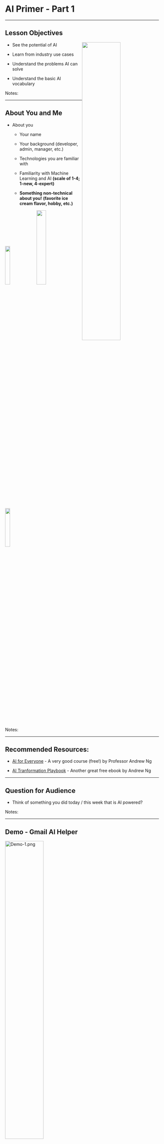 # AI Primer - Part 1
---

## Lesson Objectives

<img src="../../assets/images/generic/3rd-party/terminator-2.png" alt="" style="width:50%;float:right;"/><!-- {"left" : 5.51, "top" : 1.25, "height" : 3.32, "width" : 4.43} -->

 * See the potential of AI

 * Learn from industry use cases

 * Understand the problems AI can solve

 * Understand the basic AI vocabulary

Notes:


---

## About You and Me

 * About you

     - Your name

     - Your background (developer, admin, manager, etc.)

     - Technologies you are familiar with

     - Familiarity with Machine Learning and AI  **(scale of 1-4; 1-new, 4-expert)**

     -  **Something non-technical about you!**  **(favorite ice cream flavor, hobby, etc.)**


<img src="../../assets/images/generic/3rd-party/hiking-3.jpg" style="width:18%;"/> &nbsp; <!-- {"left" : 0.81, "top" : 5.96, "height" : 2.12, "width" : 2.4} --><img src="../../assets/images/generic/3rd-party/ice-cream-3.png" style="width:25%;"/> &nbsp; <!-- {"left" : 3.24, "top" : 5.99, "height" : 2.05, "width" : 3.78} --><img src="../../assets/images/generic/3rd-party/biking-1.jpg" style="width:18%;"/> &nbsp; <!-- {"left" : 7.04, "top" : 5.96, "height" : 2.12, "width" : 2.4} -->

Notes:

---
## Recommended Resources:

- [AI for Everyone](https://www.coursera.org/learn/ai-for-everyone) - A very good course (free!) by Professor Andrew Ng

* [AI Tranformation Playbook](https://landing.ai/ai-transformation-playbook/) - Another great free ebook by Andrew Ng

---

## Question for Audience

 * Think of something you did today / this week that is AI powered?

Notes:

---

## Demo - Gmail AI Helper

<img src="../../assets/images/deep-learning/3rd-party/Demo-1.png" alt="Demo-1.png" style="width:50%;"/><!-- {"left" : 0.35, "top" : 1.87, "height" : 2.68, "width" : 9.55} -->

<img src="../../assets/images/deep-learning/3rd-party/Demo-2.png" alt="Demo-2.png" style="width:50%;"/><!-- {"left" : 1.3, "top" : 4.49, "height" : 3.29, "width" : 7.67} -->



Notes:


---

## AI - Google Assistant


 * Google Assistant Making phone calls


 * Also Google Voice has gotten a lot better in recent years


<img src="../../assets/images/deep-learning/3rd-party/Google-Assistant.png" alt="Google-Assistant.png" style="width:40%;"/><!-- {"left" : 2.06, "top" : 2.94, "height" : 4.63, "width" : 6.14} -->



[Link](https://ai.googleblog.com/2018/05/duplex-ai-system-for-natural-conversation.html)

Notes:

https://ai.googleblog.com/2018/05/duplex-ai-system-for-natural-conversation.html


---

# Why AI Matters?


---

## AI is a Huge Disruptor / Enabler

<img src="../../assets/images/deep-learning/AI-Huge-Disruptor.png" alt="AI-Huge-Disruptor.png" style="width:76%;"/><!-- {"left" : 0.8, "top" : 2.48, "height" : 4.1, "width" : 8.66} -->



Notes:


---

## AI Growing at a Phenomenal Rate


<img src="../../assets/images/deep-learning/3rd-party/Phenomenal-Rate.png" alt="Phenomenal-Rate.png" style="width:76%;"/><!-- {"left" : 0.54, "top" : 2.09, "height" : 4.9, "width" : 9.17} -->


Notes:

https://mapr.com/blog/ai-ml-2018-and-beyond/


---

## Question for Class: Are We in a AI Hype Cycle?

<img src="../../assets/images/deep-learning/Gartner-Hype-Cycle.png" alt="Gartner-Hype-Cycle.png" style="width:50%;"/><!-- {"left" : 1.18, "top" : 1.93, "height" : 5.78, "width" : 7.89} -->



Notes:


---

## Case for AI

<img src="../../assets/images/deep-learning/3rd-party/Case-for-AI.png" alt="Case-for-AI.png" style="width:50%;"/><!-- {"left" : 1.38, "top" : 2.01, "height" : 5.63, "width" : 7.5} -->


Notes:

Image credit: coursera

---
## How Important is AI ?

* **"AI will create US$13 Trillion value by year 2030"  -- McKinsey Global Institute**

<img src="../../assets/images/AI/3rd-party/mckinsey-AI-impact-1.png" alt="XXX image missing" style="background:white;width:40%;" /><!-- {"left" : 2.33, "top" : 2.96, "height" : 5.32, "width" : 5.59} -->


Notes:  
- [Link](https://www.mckinsey.com/featured-insights/artificial-intelligence/notes-from-the-ai-frontier-applications-and-value-of-deep-learning)

---

## How Important is AI

<img src="../../assets/images/AI/3rd-party/mckinsey-AI-impact-2.png" alt="XXX image missing" style="width:50%;"/><!-- {"left" : 1.89, "top" : 1.7, "height" : 6.25, "width" : 6.48} -->


Notes:  
- [Link](https://www.mckinsey.com/featured-insights/artificial-intelligence/notes-from-the-ai-frontier-applications-and-value-of-deep-learning)


---

## How Important is AI?

 * **"8 out of 10 companies are already implementing, or planning to adopt AI by 2020"  -- Oracle**

 * AI is no longer 'novel'

 * Companies are expected to have some AI in their products

     - Just like they are expected to have website that works on a phone

     - Or having an 'app'

Notes:

Source: [8 out of 10 - Oracle](https://www.oracle.com/webfolder/s/delivery_production/docs/FY16h1/doc35/CXResearchVirtualExperiences.pdf)


---

# AI Use Cases

Notes:



---

## AI Use Cases at a Glance

|       Finance       |         Healthcare        |        Retail       |        Manufacturing       |    Network & Security    |
|:-------------------:|:-------------------------:|:-------------------:|:--------------------------:|:------------------------:|
| Fraud Detection     | Diagnosis                 | Recommendations     | Identify defects           | Identify security breach |
| Algorithmic trading | Patient care              | Customer retentions | Fully automated assemblies | Facial recognition       |
| Credit Approvals    | Treatment recommendations |                     |                            |                          &nbsp;|

<!-- {"left" : 0.25, "top" : 1.43, "height" : 3.05, "width" : 9.75} -->


Notes:


---



## Use Case - Uber Eats
<img src="../../assets/images/logos/uber-eats-03.png" alt="uber-eats-03.png" style="width:10%;float:right;"/><!-- {"left" : 8.75, "top" : 0.98, "height" : 1.28, "width" : 1.28} -->


<img src="../../assets/images/deep-learning/Use-Case-Uber-Eats-01.png" alt="Use-Case-Uber-Eats-01.png" style="width:60%;"/><!-- {"left" : 1.91, "top" : 1.75, "height" : 4.47, "width" : 6.44} -->


<!-- <img src="../../assets/images/deep-learning/3rd-party/uber-eats-2.png" alt="uber-eats-2.png" style="width:10%;"/> -->


[AI @ Uber Eats Video](https://www.youtube.com/watch?v=AiinFkL-pmw&feature=youtu.be)

Notes:

https://www.youtube.com/watch?v=AiinFkL-pmw&feature=youtu.be


---

## Use Case - Uber Eats


 * 6 Billion in Revenue (Uber Eats alone!) within 4 years of launching!

 * UberEats is built with AI from ground up

<img src="../../assets/images/deep-learning/3rd-party/AI-ubereats.png" alt="AI&ubereats.png" style="width:60%;"/><!-- {"left" : 1.4, "top" : 3.6, "height" : 4.14, "width" : 7.44} -->



Notes:

https://venturebeat.com/2018/10/02/uber-eats-and-the-6b-bookings-run-rate-the-ai-success-story-no-one-is-talking-about/


---

## Uber Eats - AI

Here are the actions in Uber Eats

- Step 1: When user launches the app, need to display restaurants

- Step 2: Choose menu items from a restaurant

- Step 3: Uber to dispatch a courier to pick up the food and deliver
    - Plan the optimal route for pick and up delivery

- Step 4 : Gather feedback from user (ratings / reviews)

---

## Uber AI: Step 1: Recommending Restaurants

<img src="../../assets/images/icons/quiz-icon.png" alt="Buildin-a-afair-marketplace.png" style="width:30%;float:right;"/><!-- {"left" : 5.28, "top" : 1.21, "height" : 3.27, "width" : 4.92} -->


 * **Question for class**     
    - What factors Uber might consider when recommending a restaurant?

(Answer next slide)

---

## Uber AI: Step 1: Recommending Restaurants

- Recommend restaurants based on past orders

- Location based

- Balance new restaurants vs. established restaurants

<img src="../../assets/images/deep-learning/3rd-party/Buildin-a-afair-marketplace.png" alt="Buildin-a-afair-marketplace.png" style="width:30%;"/><!-- {"left" : 0.47, "top" : 4.4, "height" : 2.31, "width" : 3.72} --> &nbsp; &nbsp; <img src="../../assets/images/deep-learning/Efficient-frontier.png" alt="Efficient-frontier.png" style="width:30%;"/><!-- {"left" : 5.3, "top" : 3.73, "height" : 3.64, "width" : 4.2} -->

<!-- <img src="../../assets/images/deep-learning/Recommender-System.png" alt="Recommender-System.png" style="width:30%;"/> -->


---
## Uber Eats AI: Step 2: Recommend Menu Items

<img src="../../assets/images/icons/quiz-icon.png" alt="Buildin-a-afair-marketplace.png" style="width:30%;float:right;"/><!-- {"left" : 5.53, "top" : 1.37, "height" : 3.06, "width" : 4.59} -->


 * **Question for class:**   
    - What factors Uber might consider when recommending a items from a restaurant?

(Answer next slide)

---

## Uber Eats AI: Step 2: Recommend Menu Items

<img src="../../assets/images/generic/3rd-party/anthony-bordain-1.jpg" alt="Buildin-a-afair-marketplace.png" style="width:15%;float:right;"/><!-- {"left" : 7.21, "top" : 1.27, "height" : 3.69, "width" : 2.65} -->


- Based on past orders

- Most popular items

- 'Specials'

 * **"Don't order fish at restaurants on Mondays"  -- Anthony Bourdain, Chef and Author "Kitchen Confidentials"**




Notes:


---


## UberEats - AI Architecture / Workflow

<img src="../../assets/images/deep-learning/UberEats-AI-Architecture-Workflow-01.png" alt="UberEats-AI-Architecture-Workflow-01" style="width:76%;"/><!-- {"left" : 0.75, "top" : 3.24, "height" : 2.58, "width" : 8.74} -->




Notes:

Source : https://www.youtube.com/watch?v=AiinFkL-pmw&feature=youtu.be


---

## Use Case : Uber driver verification

- To increase passenger safety, Uber drivers have to verify their identity before accepting rides

- Uber uses [Microsoft Cognitive Services](https://azure.microsoft.com/en-us/services/cognitive-services/) to recognize 7 million+ drivers in milli seconds

- [Link](https://venturebeat.com/wp-content/uploads/2016/09/uberids.gif?resize=343%2C600&strip=all)

<img src="../../assets/images/logos/uber-logo-1.png" alt="XXX image missing" style="background:white;max-width:100%;" width="25%" /><!-- {"left" : 1.35, "top" : 4.82, "height" : 1.77, "width" : 2.44} --> &nbsp; &nbsp; <img src="../../assets/images/deep-learning/3rd-party/uber-rides-2.jpg" alt="XXX image missing" style="background:white;max-width:100%;" width="20%" /> <!-- {"left" : 4.3, "top" : 4.97, "height" : 1.48, "width" : 2.63} --> &nbsp; &nbsp; <img src="../../assets/images/deep-learning/3rd-party/uber-rides-1.gif" alt="XXX image missing" style="background:white;max-width:100%;" width="15%" /><!-- {"left" : 7.44, "top" : 4.43, "height" : 2.56, "width" : 1.46} -->




---

## Use Case: Photobucket

- [Photobucket](http://photobucket.com/) is a image / video hosting service

- They want to identify and tag NSFW (Not Safe For Work) images and offensive images

- Previously, their human moderation team was only able to monitor about 1% of content

- Now AI system (Using [Clarify](https://www.clarifai.com/)), screens images and tags them properly.  
Illegal images (child pornography ..etc) are flagged for law enforcement

- [Link](https://blog.clarifai.com/how-photobucket-uses-image-recognition-to-protect-its-community-from-unwanted-content)

<img src="../../assets/images/logos/photobucket-logo-1.png" alt="XXX image missing" style="background:white;max-width:100%;" width="40%" /><!-- {"left" : 0.64, "top" : 5.94, "height" : 0.87, "width" : 4.6} --> &nbsp;&nbsp; <img src="../../assets/images/logos/clarifai-logo.png" alt="XXX image missing" style="background:white;max-width:100%;" width="30%" /><!-- {"left" : 6.16, "top" : 6.01, "height" : 0.73, "width" : 3.45} -->




Notes:  
- https://blog.clarifai.com/how-photobucket-uses-image-recognition-to-protect-its-community-from-unwanted-content

---

## Use Case: Staples

- [Staples](https://www.staples.com) relies on organic search traffic to drive sales

- One way the ways to score high on search engine results is put meaningful ALT tags for each product images

- Doing it manually was an expensive proposition

- They use  [Clarify](https://www.clarifai.com/) to automatically tag images

- [Link](https://clarifai.com/customers/staples)

<img src="../../assets/images/logos/staples-logo.png" alt="XXX image missing" style="background:white;max-width:100%;" width="30%" /><!-- {"left" : 1.12, "top" : 5.4, "height" : 0.7, "width" : 3.54} --> &nbsp;  &nbsp; <img src="../../assets/images/logos/clarifai-logo.png" alt="XXX image missing" style="background:white;max-width:100%;" width="30%" /><!-- {"left" : 5.6, "top" : 5.37, "height" : 0.75, "width" : 3.54} -->



Notes:  
- https://clarifai.com/customers/staples

---

## Use Case - AirBnB Customer Service

<img src="../../assets/images/deep-learning/3rd-party/airbnb.png" alt="airbnb.png" style="width:45%;"/><!-- {"left" : 0.54, "top" : 2.82, "height" : 3.42, "width" : 4.08} --> &nbsp; &nbsp; <img src="../../assets/images/deep-learning/3rd-party/AirBnB-01.png" alt="AirBnB-01.png" style="width:45%;"/><!-- {"left" : 5.3, "top" : 2.82, "height" : 3.42, "width" : 4.41} -->

Notes:

---

## Use Case AirBnB

<img src="../../assets/images/logos/airbnb-logo-1.jpg" style="width:20%;float:right;"/><!-- {"left" : 0.54, "top" : 2.82, "height" : 3.42, "width" : 4.08} --> 

* Problem
  - AirBnB is growing at an exponential rate

  - With growth, the customer support also increased

  - They had 5000 support agents, and still falling behind!

  - Needed a way to scale

* Solution

  - Deploy AI to handle customer queries

  - AI is smart enough to understand customer questions and provide answers"how do I verify my ID?"

* [Case study](http://bigdatausecases.info/entry/airbnb-driving-a-higher-level-of-customer-support-with-machine-learning)

Notes:

---

## Use Case in Finance: Capitol One - Credit Card Fraud Prevention

<img src="../../assets/images/logos/capitalone-logo-1.png" alt="capitalone-logo.png" style="width:20%;float:right;"/><!-- {"left" : 6.35, "top" : 1.45, "height" : 1.23, "width" : 3.5} -->

 * Capitol ONE:
     - 365 Billion in assets,
     - 8th largest bank, 4th largest credit issuer

* Challenge:
    - minimize fraudulent credit card transactions
    - Huge volume, 20 million transactions a day
    - Keep history for 60 days

* Solution
     - Used machine learning to reduce credit card fraud
     - Increased accuracy significantly over legacy methods
     - minimize fraud loss --> more profit

Notes:

- [case study](http://bigdatausecases.info/entry/a-machine-learning-approach-recommendation-engine-for-real-time-processing-use-case-at-capital-one)
- [video](https://vimeo.com/274801502)


---

## Bank of America Customer Service Bot

<img src="../../assets/images/logos/bank-of-america.png" alt="bank-of-america.png" style="width:30%;float:right;"/><!-- {"left" : 6.26, "top" : 1.33, "height" : 1.43, "width" : 3.67} -->
<img src="../../assets/images/deep-learning/3rd-party/bank-of-america-01.png" alt="bank-of-america-01.png" style="width:30%;float:right;clear:both;"/><!-- {"left" : 6.08, "top" : 4.59, "height" : 3.13, "width" : 4.04} -->

* Bank of America virtual assistant can handle a variety of customer queries

* Examples:
  - Easy: "Pay $50 to Bill"
  - Complex: "show me my total expenses to Disneyland trip"

* Can understand both text / voice query

* References
  - [Meet Erica, Bank Of America's New Voice AI Banking System - Forbes](https://www.forbes.com/sites/quora/2016/10/28/meet-erica-bank-of-americas-new-voice-ai-banking-system/#655fa71f50db)
  - [Bank of America launches AI chatbot Erica - CNBC](https://www.cnbc.com/2016/10/24/bank-of-america-launches-ai-chatbot-erica--heres-what-it-does.html)


---

## Customer Service Chatbots @ Lyft 

<img src="../../assets/images/logos/lyft-logo-1.png" alt="lyft.png" style="width:20%;float:right;"/><!-- {"left" : 8.33, "top" : 1.09, "height" : 1.66, "width" : 1.71} -->


```text
User:
    Hi, My driver went to a wrong location.  
    So I had to cancel.  
    But I was charged a cancellation fee.
    Can that be refunded"

Customer Service:
    I see, this is your first cancellation in past 2 months.  
    We will refund you the money.Have a nice day!"
```
<!-- {"left" : 0, "top" : 3.62, "height" : 0.99, "width" : 5.6} -->

- Hightlighs
  - Resolution time:  **about 20 seconds!**
  - No phone calls,
  - No wait time


Notes:


---

## AI in Healthcare

<img src="../../assets/images/deep-learning/3rd-party/AI-in-Healthcare.png" alt="AI-in-Healthcare.png" style="width:50%;float:right;"/><!-- {"left" : 5.86, "top" : 1.17, "height" : 2.77, "width" : 4.15} -->

* DeepMind's AI can detect over 50 eye diseases as accurately as a doctor

* Case study at London's Morefield's Hospital

* Typical eye diagnosis took 2 weeks

* AI can diagnose it in a flash

* How?
    - The AI system was trained on hundreds of thousands of previous eye scans and their diagnosis
    - Once it has learned enough then when it sees a new image, it can predict the outcome
    - 90%+ accuracy



Notes:

- [Source](https://www.theverge.com/2018/8/13/17670156/deepmind-ai-eye-disease-doctor-moorfields)


---

## Clarifai Demo

- Go to : https://clarifai.com/demo

- Upload an image (or give a image URL)

- Examine the output.  
Have fun :-)

<img src="../../assets/images/deep-learning/3rd-party/clarifai-1.png" alt="XXX image missing" style="background:white;max-width:100%;" width="50%" /><!-- {"left" : 1.77, "top" : 3.45, "height" : 4.29, "width" : 6.71} -->


Notes:  
https://clarifai.com/demo

---

# What is AI


---

# What is Machine Learning?

[ML-What-is-ML.md](../../machine-learning/generic/ML-What-is-ML.md)

---

# A Brief History of AI


[../../machine-learning/generic/AI-brief-history.md](../../machine-learning/generic/AI-brief-history.md)

---
# AI Vocabulary

[../../machine-learning/generic/AI-vocabulary.md](../../machine-learning/generic/AI-vocabulary.md)

---
## Review and Q&A

<img src="../../assets/images/icons/q-and-a-1.png" style="width:20%;float:right;" /><!-- {"left" : 8.56, "top" : 1.21, "height" : 1.15, "width" : 1.55} -->
<img src="../../assets/images/icons/quiz-icon.png" style="width:40%;float:right;clear:both;" /><!-- {"left" : 6.53, "top" : 2.66, "height" : 2.52, "width" : 3.79} -->


* Let's go over what we have covered so far

* Any questions?
